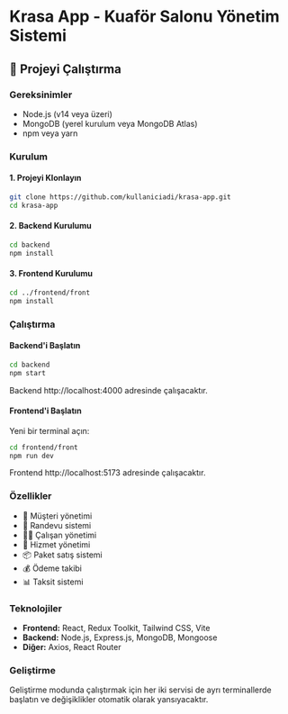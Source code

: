 # Krasa App - Kuaför Salonu Yönetim Sistemi

## 🚀 Projeyi Çalıştırma

### Gereksinimler
- Node.js (v14 veya üzeri)
- MongoDB (yerel kurulum veya MongoDB Atlas)
- npm veya yarn

### Kurulum

#### 1. Projeyi Klonlayın
```bash
git clone https://github.com/kullaniciadi/krasa-app.git
cd krasa-app
```

#### 2. Backend Kurulumu
```bash
cd backend
npm install
```



#### 3. Frontend Kurulumu
```bash
cd ../frontend/front
npm install
```

### Çalıştırma

#### Backend'i Başlatın
```bash
cd backend
npm start
```
Backend http://localhost:4000 adresinde çalışacaktır.

#### Frontend'i Başlatın
Yeni bir terminal açın:
```bash
cd frontend/front
npm run dev
```
Frontend http://localhost:5173 adresinde çalışacaktır.

### Özellikler
- 👥 Müşteri yönetimi
- 📅 Randevu sistemi
- 👨‍💼 Çalışan yönetimi
- 🎯 Hizmet yönetimi
- 📦 Paket satış sistemi
- 💰 Ödeme takibi
- 📊 Taksit sistemi

### Teknolojiler
- **Frontend:** React, Redux Toolkit, Tailwind CSS, Vite
- **Backend:** Node.js, Express.js, MongoDB, Mongoose
- **Diğer:** Axios, React Router

### Geliştirme
Geliştirme modunda çalıştırmak için her iki servisi de ayrı terminallerde başlatın ve değişiklikler otomatik olarak yansıyacaktır.
